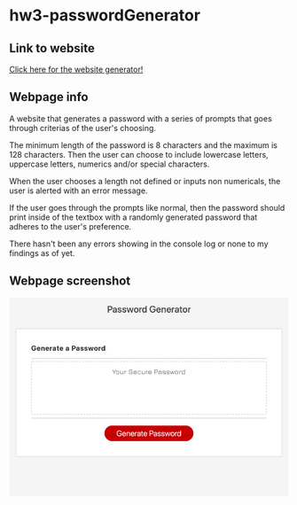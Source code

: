 # hw3-passwordGenerator

## Link to website
[Click here for the website generator!](https://sksmejn.github.io/hw3-passwordGenerator/ "Password Generator")

## Webpage info

A website that generates a password with a series of prompts that goes through criterias of the user's choosing. 

The minimum length of the password is 8 characters and the maximum is 128 characters. Then the user can choose to include lowercase letters, uppercase letters, numerics and/or special characters. 

When the user chooses a length not defined or inputs non numericals, the user is alerted with an error message. 

If the user goes through the prompts like normal, then the password should print inside of the textbox with a randomly generated password that adheres to the user's preference. 

There hasn't been any errors showing in the console log or none to my findings as of yet. 

## Webpage screenshot
![image of webpage](password-gen.png "pw gen webpage")